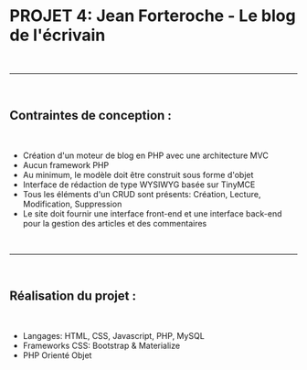 <h1>PROJET 4: Jean Forteroche - Le blog de l'écrivain</h1>
<br>
    <hr>
<br>
<h2>Contraintes de conception :</h2>
<br>
<ul>
    <li>Création d'un moteur de blog en PHP avec une architecture MVC</li>
    <li>Aucun framework PHP</li>
    <li>Au minimum, le modèle doit être construit sous forme d'objet</li>
    <li>Interface de rédaction de type WYSIWYG basée sur TinyMCE</li>
    <li>Tous les éléments d'un CRUD sont présents: Création, Lecture, Modification, Suppression</li>
    <li>Le site doit fournir une interface front-end et une interface back-end pour la gestion des articles et des
        commentaires</li>
</ul>
<br>
    <hr>
<br>
<h2>Réalisation du projet :</h2>
<br>
<ul>
    <li>Langages: HTML, CSS, Javascript, PHP, MySQL</li>
    <li>Frameworks CSS: Bootstrap & Materialize</li>
    <li>PHP Orienté Objet</li>
</ul>
<br>
<br>